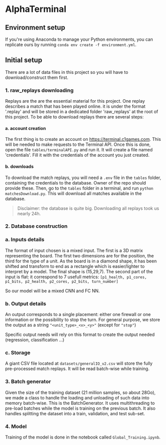 # AlphaTerminal

## Environment setup

If you're using Anaconda to manage your Python environments, you can replicate ours by running `conda env create -f environment.yml`.

## Initial setup

There are a lot of data files in this project so you will have to download/construct them first.

### 1. raw_replays downloading

Replays are the are the essential material for this project. One replay describes a match that has been played online. it is under the format '.replay' and will be stored in a dedicated folder 'raw_replays' at the root of this project. To be able to download replays there are several steps:

#### a. account creation

The first thing is to create an account on https://terminal.c1games.com. This will be needed to make requests to the Terminal API.
Once this is done, open the file `tables/terminalAPI.py` and run it. It will create a file named 'credentials'. Fill it with the credentials of the account you just created.

#### b. downloads

To download the match replays, you will need a `.env` file in the `tables` folder, containing the credentials to the database. Owner of the repo should provide these.
Then, go to the `tables` folder in a terminal, and run `python matchesDownload.py`. This will download all matches available in the database. 

> Disclaimer: the database is quite big. Downloading all replays took us nearly 24h.


### 2. Database construction

### a. Inputs details

The format of input chosen is a mixed input. The first is a 3D matrix representing the board. The first two dimensions are for the position, the third for the type of a unit. As the board is in a diamond shape, it has been shifted and transform to end as a rectangle which is easier/lighter to interpret by a model. The final shape is (15,29,7).
The second part of the input is flat: it correspond to 7 usefull metrics: `[p1_health, p1_cores, p1_bits, p2_health, p2_cores, p2_bits, turn_number]`

So our model will be a mixed CNN and FC NN. 

### b. Output details

An output corresponds to a single placement: either one firewall or one information or the possibility to stop the turn. 
For general purpose, we store the output as a string `"<unit_type>_<x>_<y>"` (except for `"stop"`)

Specific output needs will rely on this format to create the output needed (regression, classification ...)

### c. Storage

A giant CSV file located at `datasets/generalIO_v2.csv` will store the fully pre-processed match replays. It will be read batch-wise while training.

### 3. Batch generator

Given the size of the training dataset (21 million samples, so about 28Go), we made a class to handle the loading and unloading of such data into memory batch-wise. This is the BatchGenerator. It uses multithreading to pre-load batches while the model is training on the previous batch. It also handles splitting the dataset into a train, validation, and test sub-set.

### 4. Model

Training of the model is done in the notebook called `Global_Training.ipynb`.